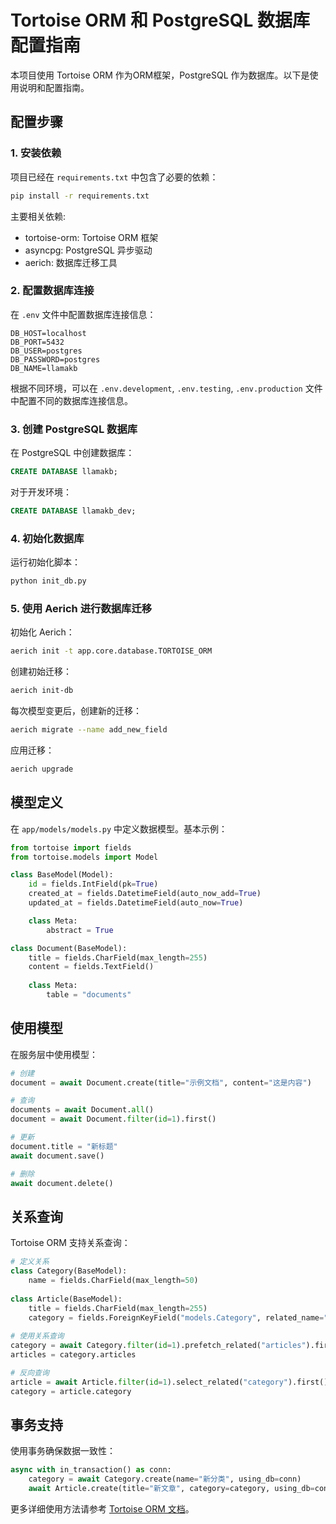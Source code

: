 # Tortoise ORM 和 PostgreSQL 数据库配置指南

本项目使用 Tortoise ORM 作为ORM框架，PostgreSQL 作为数据库。以下是使用说明和配置指南。

## 配置步骤

### 1. 安装依赖

项目已经在 `requirements.txt` 中包含了必要的依赖：

```bash
pip install -r requirements.txt
```

主要相关依赖:
- tortoise-orm: Tortoise ORM 框架
- asyncpg: PostgreSQL 异步驱动
- aerich: 数据库迁移工具

### 2. 配置数据库连接

在 `.env` 文件中配置数据库连接信息：

```
DB_HOST=localhost
DB_PORT=5432
DB_USER=postgres
DB_PASSWORD=postgres
DB_NAME=llamakb
```

根据不同环境，可以在 `.env.development`, `.env.testing`, `.env.production` 文件中配置不同的数据库连接信息。

### 3. 创建 PostgreSQL 数据库

在 PostgreSQL 中创建数据库：

```sql
CREATE DATABASE llamakb;
```

对于开发环境：

```sql
CREATE DATABASE llamakb_dev;
```

### 4. 初始化数据库

运行初始化脚本：

```bash
python init_db.py
```

### 5. 使用 Aerich 进行数据库迁移

初始化 Aerich：

```bash
aerich init -t app.core.database.TORTOISE_ORM
```

创建初始迁移：

```bash
aerich init-db
```

每次模型变更后，创建新的迁移：

```bash
aerich migrate --name add_new_field
```

应用迁移：

```bash
aerich upgrade
```

## 模型定义

在 `app/models/models.py` 中定义数据模型。基本示例：

```python
from tortoise import fields
from tortoise.models import Model

class BaseModel(Model):
    id = fields.IntField(pk=True)
    created_at = fields.DatetimeField(auto_now_add=True)
    updated_at = fields.DatetimeField(auto_now=True)

    class Meta:
        abstract = True

class Document(BaseModel):
    title = fields.CharField(max_length=255)
    content = fields.TextField()
    
    class Meta:
        table = "documents"
```

## 使用模型

在服务层中使用模型：

```python
# 创建
document = await Document.create(title="示例文档", content="这是内容")

# 查询
documents = await Document.all()
document = await Document.filter(id=1).first()

# 更新
document.title = "新标题"
await document.save()

# 删除
await document.delete()
```

## 关系查询

Tortoise ORM 支持关系查询：

```python
# 定义关系
class Category(BaseModel):
    name = fields.CharField(max_length=50)
    
class Article(BaseModel):
    title = fields.CharField(max_length=255)
    category = fields.ForeignKeyField("models.Category", related_name="articles")
    
# 使用关系查询
category = await Category.filter(id=1).prefetch_related("articles").first()
articles = category.articles

# 反向查询
article = await Article.filter(id=1).select_related("category").first()
category = article.category
```

## 事务支持

使用事务确保数据一致性：

```python
async with in_transaction() as conn:
    category = await Category.create(name="新分类", using_db=conn)
    await Article.create(title="新文章", category=category, using_db=conn)
```

更多详细使用方法请参考 [Tortoise ORM 文档](https://tortoise-orm.readthedocs.io/)。 